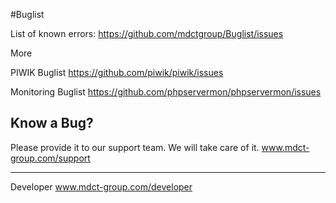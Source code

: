 #Buglist

List of known errors:
https://github.com/mdctgroup/Buglist/issues


More

PIWIK Buglist https://github.com/piwik/piwik/issues

Monitoring Buglist https://github.com/phpservermon/phpservermon/issues

## Know a Bug?
Please provide it to our support team. We will take care of it.
www.mdct-group.com/support


________________________________________________

Developer
www.mdct-group.com/developer


